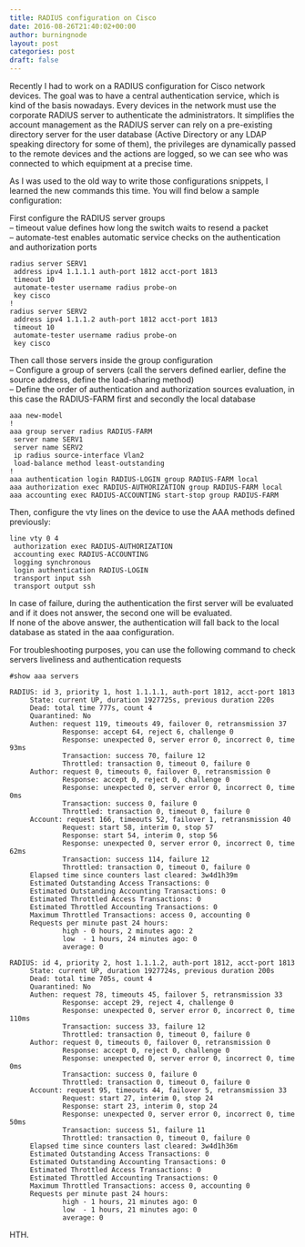 ```yaml
---
title: RADIUS configuration on Cisco
date: 2016-08-26T21:40:02+00:00
author: burningnode
layout: post
categories: post
draft: false
---
```

Recently I had to work on a RADIUS configuration for Cisco network devices. The goal was to have a central authentication service, which is kind of the basis nowadays. Every devices in the network must use the corporate RADIUS server to authenticate the administrators. It simplifies the account management as the RADIUS server can rely on a pre-existing directory server for the user database (Active Directory or any LDAP speaking directory for some of them), the privileges are dynamically passed to the remote devices and the actions are logged, so we can see who was connected to which equipment at a precise time.  

As I was used to the old way to write those configurations snippets, I learned the new commands this time. You will find below a sample configuration:  

First configure the RADIUS server groups  
&#8211; timeout value defines how long the switch waits to resend a packet  
&#8211; automate-test enables automatic service checks on the authentication and authorization ports

```
radius server SERV1
 address ipv4 1.1.1.1 auth-port 1812 acct-port 1813
 timeout 10
 automate-tester username radius probe-on
 key cisco
!
radius server SERV2
 address ipv4 1.1.1.2 auth-port 1812 acct-port 1813
 timeout 10
 automate-tester username radius probe-on
 key cisco

```

Then call those servers inside the group configuration  
&#8211; Configure a group of servers (call the servers defined earlier, define the source address, define the load-sharing method)  
&#8211; Define the order of authentication and authorization sources evaluation, in this case the RADIUS-FARM first and secondly the local database

```
aaa new-model
!
aaa group server radius RADIUS-FARM
 server name SERV1
 server name SERV2
 ip radius source-interface Vlan2
 load-balance method least-outstanding
!
aaa authentication login RADIUS-LOGIN group RADIUS-FARM local
aaa authorization exec RADIUS-AUTHORIZATION group RADIUS-FARM local
aaa accounting exec RADIUS-ACCOUNTING start-stop group RADIUS-FARM
```

Then, configure the vty lines on the device to use the AAA methods defined previously:  

```
line vty 0 4
 authorization exec RADIUS-AUTHORIZATION
 accounting exec RADIUS-ACCOUNTING
 logging synchronous
 login authentication RADIUS-LOGIN
 transport input ssh
 transport output ssh
```

In case of failure, during the authentication the first server will be evaluated and if it does not answer, the second one will be evaluated.  
If none of the above answer, the authentication will fall back to the local database as stated in the aaa configuration.  

For troubleshooting purposes, you can use the following command to check servers liveliness and authentication requests  

```
#show aaa servers

RADIUS: id 3, priority 1, host 1.1.1.1, auth-port 1812, acct-port 1813
     State: current UP, duration 1927725s, previous duration 220s
     Dead: total time 777s, count 4
     Quarantined: No
     Authen: request 119, timeouts 49, failover 0, retransmission 37
             Response: accept 64, reject 6, challenge 0
             Response: unexpected 0, server error 0, incorrect 0, time 93ms
             Transaction: success 70, failure 12
             Throttled: transaction 0, timeout 0, failure 0
     Author: request 0, timeouts 0, failover 0, retransmission 0
             Response: accept 0, reject 0, challenge 0
             Response: unexpected 0, server error 0, incorrect 0, time 0ms
             Transaction: success 0, failure 0
             Throttled: transaction 0, timeout 0, failure 0
     Account: request 166, timeouts 52, failover 1, retransmission 40
             Request: start 58, interim 0, stop 57
             Response: start 54, interim 0, stop 56
             Response: unexpected 0, server error 0, incorrect 0, time 62ms
             Transaction: success 114, failure 12
             Throttled: transaction 0, timeout 0, failure 0
     Elapsed time since counters last cleared: 3w4d1h39m
     Estimated Outstanding Access Transactions: 0
     Estimated Outstanding Accounting Transactions: 0
     Estimated Throttled Access Transactions: 0
     Estimated Throttled Accounting Transactions: 0
     Maximum Throttled Transactions: access 0, accounting 0
     Requests per minute past 24 hours:
             high - 0 hours, 2 minutes ago: 2
             low  - 1 hours, 24 minutes ago: 0
             average: 0

RADIUS: id 4, priority 2, host 1.1.1.2, auth-port 1812, acct-port 1813
     State: current UP, duration 1927724s, previous duration 200s
     Dead: total time 705s, count 4
     Quarantined: No
     Authen: request 78, timeouts 45, failover 5, retransmission 33
             Response: accept 29, reject 4, challenge 0
             Response: unexpected 0, server error 0, incorrect 0, time 110ms
             Transaction: success 33, failure 12
             Throttled: transaction 0, timeout 0, failure 0
     Author: request 0, timeouts 0, failover 0, retransmission 0
             Response: accept 0, reject 0, challenge 0
             Response: unexpected 0, server error 0, incorrect 0, time 0ms
             Transaction: success 0, failure 0
             Throttled: transaction 0, timeout 0, failure 0
     Account: request 95, timeouts 44, failover 5, retransmission 33
             Request: start 27, interim 0, stop 24
             Response: start 23, interim 0, stop 24
             Response: unexpected 0, server error 0, incorrect 0, time 50ms
             Transaction: success 51, failure 11
             Throttled: transaction 0, timeout 0, failure 0
     Elapsed time since counters last cleared: 3w4d1h36m
     Estimated Outstanding Access Transactions: 0
     Estimated Outstanding Accounting Transactions: 0
     Estimated Throttled Access Transactions: 0
     Estimated Throttled Accounting Transactions: 0
     Maximum Throttled Transactions: access 0, accounting 0
     Requests per minute past 24 hours:
             high - 1 hours, 21 minutes ago: 0
             low  - 1 hours, 21 minutes ago: 0
             average: 0

```

HTH.